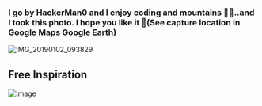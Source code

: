 ### I go by HackerMan0 and I enjoy coding and mountains 👨‍💻..and I took this photo. I hope you like it 🙂(See capture location in [Google Maps](https://www.google.com/maps/place/40%C2%B016'00.6%22N+105%C2%B035'32.9%22W/@40.2666653,-105.59393,18z/data=!4m6!3m5!1s0!7e2!8m2!3d40.266839!4d-105.592483) [Google Earth](https://earth.google.com/web/search/40%c2%b016%2700.6%22N+105%c2%b035%2732.9%22W/@40.2668333,-105.5924722,3488.8374195a,783.28527586d,35y,0h,45t,0r/data=CmAaNhIwGet99JcnIkRAIYGyhBDrZVrAKhw0MMKwMTYnMDAuNiJOIDEwNcKwMzUnMzIuOSJXGAIgASImCiQJ_hIYBfsjREARq6W4cMYYREAZCPxL_OdlWsAhbmzqM51sWsAoAg))
![IMG_20190102_093829](https://user-images.githubusercontent.com/32135045/117208528-3a1ae080-adc3-11eb-8142-61084f3aab82.jpg)


<!--
**wallind/wallind** is a ✨ _special_ ✨ repository because its `README.md` (this file) appears on your GitHub profile.

Here are some ideas to get you started:

- 🔭 I’m currently working on ...
- 🌱 I’m currently learning ...
- 👯 I’m looking to collaborate on ...
- 🤔 I’m looking for help with ...
- 💬 Ask me about ...
- 📫 How to reach me: ...
- 😄 Pronouns: ...
- ⚡ Fun fact: ...
-->

## Free Inspiration
![image](https://user-images.githubusercontent.com/32135045/149250085-0e3daea7-af87-481f-946a-5d2057f826f6.png)

